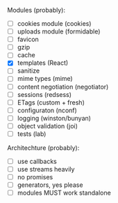 Modules (probably):
- [ ] cookies module (cookies)
- [ ] uploads module (formidable)
- [ ] favicon
- [ ] gzip
- [ ] cache
- [x] templates (React)
- [ ] sanitize
- [ ] mime types (mime)
- [ ] content negotiation (negotiator)
- [ ] sessions (redsess)
- [ ] ETags (custom + fresh)
- [ ] configuraton (nconf)
- [ ] logging (winston/bunyan)
- [ ] object validation (joi)
- [ ] tests (lab)

Architechture (probably):
- [ ] use callbacks
- [ ] use streams heavily
- [ ] no promises
- [ ] generators, yes please
- [ ] modules MUST work standalone
